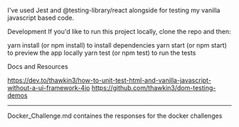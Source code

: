 I've used Jest and @testing-library/react alongside for testing my vanilla javascript based code.

Development
If you'd like to run this project locally, clone the repo and then:

yarn install (or npm install) to install dependencies
yarn start (or npm start) to preview the app locally
yarn test (or npm test) to run the tests

Docs and Resources

https://dev.to/thawkin3/how-to-unit-test-html-and-vanilla-javascript-without-a-ui-framework-4io
https://github.com/thawkin3/dom-testing-demos

---------------------------------------------------------------

Docker_Challenge.md containes the responses for the docker challenges
